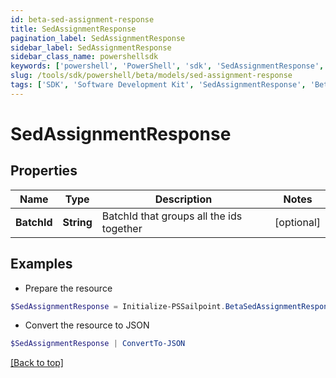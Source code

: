 ```yaml
---
id: beta-sed-assignment-response
title: SedAssignmentResponse
pagination_label: SedAssignmentResponse
sidebar_label: SedAssignmentResponse
sidebar_class_name: powershellsdk
keywords: ['powershell', 'PowerShell', 'sdk', 'SedAssignmentResponse', 'BetaSedAssignmentResponse'] 
slug: /tools/sdk/powershell/beta/models/sed-assignment-response
tags: ['SDK', 'Software Development Kit', 'SedAssignmentResponse', 'BetaSedAssignmentResponse']
---
```



# SedAssignmentResponse

## Properties

Name | Type | Description | Notes
------------ | ------------- | ------------- | -------------
**BatchId** | **String** | BatchId that groups all the ids together | [optional] 

## Examples

- Prepare the resource
```powershell
$SedAssignmentResponse = Initialize-PSSailpoint.BetaSedAssignmentResponse  -BatchId 016629d1-1d25-463f-97f3-0c6686846650
```

- Convert the resource to JSON
```powershell
$SedAssignmentResponse | ConvertTo-JSON
```


[[Back to top]](#) 

